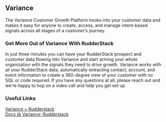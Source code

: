 ## Variance

The Variance Customer Growth Platform hooks into your customer data and makes it easy for anyone to create, access, and manage intent-based signals across all stages of a customer’s journey.

### Get More Out of Variance With RudderStack

In just three minutes you can have your RudderStack prospect and customer data flowing into Variance and start arming your whole organization with the signals they need to drive growth. Variance works with all your RudderStack data, automatically extracting contact, account, and event information to create a 360-degree view of your customer with no SQL or code required. If you have any questions at all, please reach out and we're happy to hop on a video call and help you get set up.

### Useful Links

[Variance + Rudderstack](https://www.variance.com/integrations/rudderstack)  
[Docs @ Variance: Rudderstack](https://www.variance.com/docs/rudderstack)